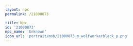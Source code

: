 ```yaml
---
layout: npc
permalink: /21000873

title: Npc
id: '21000873'
npc_name: 'Unknown'
icon_url: 'portrait/mob/21000873_m_wolfworkerblack_p.png'
---
```

